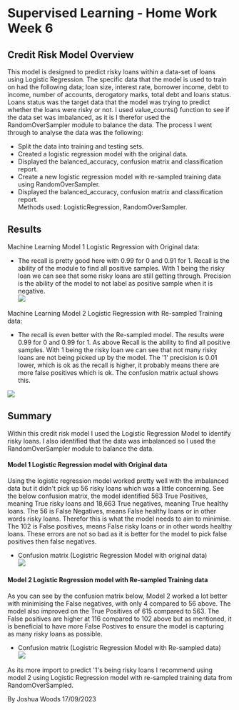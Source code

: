 # Supervised Learning - Home Work Week 6

## Credit Risk Model Overview
This model is designed to predict risky loans within a data-set of loans using Logistic Regression. 
The specific data that the model is used to train on had the following data; loan size, interest rate, borrower income, debt to income, number of accounts, derogatory marks, total debt and loans status. Loans status was the target data that the model was trying to predict whether the loans were risky or not. 
I used value_counts() function to see if the data set was imbalanced, as it is I therefor used the RandomOverSampler module to balance the data. 
The process I went through to analyse the data was the following:    
* Split the data into training and testing sets.  
* Created a logistic regression model with the original data.   
* Displayed the balanced_accuracy, confusion matrix and classification report.   
* Create a new logistic regression model with re-sampled training data using RandomOverSampler.  
* Displayed the balanced_accuracy, confusion matrix and classification report.  
Methods used: LogisticRegression, RandomOverSampler.

## Results

Machine Learning Model 1 Logistic Regression with Original data:
  * The recall is pretty good here with 0.99 for 0 and 0.91 for 1. Recall is the ability of the module to find all positive samples. With 1 being the risky loan we can see that some risky loans are still getting through. Precision is the ability of the model to not label as positive sample when it is negative.  
 ![](../../../../../../../../Downloads/class_report1.png)


Machine Learning Model 2 Logistic Regression with Re-sampled Training data:
  * The recall is even better with the Re-sampled model. The results were 0.99 for 0 and 0.99 for 1. As above Recall is the ability to find all positive samples. With 1 being the risky loan we can see that not many risky loans are not being picked up by the model. The '1' precision is 0.01 lower, which is ok as the recall is higher, it probably means there are more false positives which is ok. The confusion matrix actual shows this.  

![](../../../../../../../../Downloads/class_report2.png)


## Summary

Within this credit risk model I used the Logistic Regression Model to identify risky loans. I also identified that the data was imbalanced so I used the RandomOverSampler module to balance the data. 

#### Model 1 Logistic Regression model with Original data
Using the logistic regression model worked pretty well with the imbalanced data but it didn't pick up 56 risky loans which was a little concerning. See the below confusion matrix, the model identified 563 True Positives, meaning True risky loans and 18,663 True negatives, meaning True healthy loans. The 56 is False Negatives, means False healthy loans or in other words risky loans. Therefor this is what the model needs to aim to minimise. The 102 is False positives, means False risky loans or in other words healthy loans. These errors are not so bad as it is better for the model to pick false positives then false negatives. 

* Confusion matrix (Logistric Regression Model with original data)  
![](../../../../../../../../Downloads/confusion_matrix0.png)


#### Model 2 Logistic Regression model with Re-sampled Training data
As you can see by the confusion matrix below, Model 2 worked a lot better with minimising the False negatives, with only 4 compared to 56 above. The model also improved on the True Positives of 615 compared to 563. The False positives are higher at 116 compared to 102 above but as mentioned, it is beneficial to have more False Postives to ensure the model is capturing as many risky loans as possible. 

* Confusion matrix (Logistric Regression Model with Re-sampled data)   
![](../../../../../../../../Downloads/confusion_matrix1.png)

As its more import to predict '1's being risky loans I recommend using model 2 using Logistic Regression model with re-sampled training data from RandomOverSampled.

By Joshua Woods 17/09/2023
